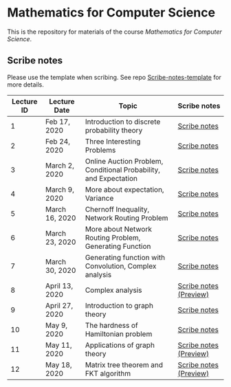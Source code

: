 # Mathematics for Computer Science
This is the repository for materials of the course *Mathematics for Computer Science*.

## Scribe notes
Please use the template when scribing. See repo [Scribe-notes-template](https://github.com/IIIS19/Scribe-notes-template) for more details.

| Lecture ID | Lecture Date | Topic | Scribe notes |
| --- | --- | --- | --- |
| 1   | Feb 17, 2020 | Introduction to discrete probability theory | [Scribe notes](scribe-notes/Week1/Scribe_notes_Math4CS_Week1.pdf) |
| 2   | Feb 24, 2020 | Three Interesting Problems  | [Scribe notes](scribe-notes/Week2/Scribe_notes_Math4CS_Week2.pdf) |
| 3   | March 2, 2020 | Online Auction Problem, Conditional Probability, and Expectation | [Scribe notes](scribe-notes/Week3/Scribe_notes_Math4CS_Week3.pdf) |
| 4   | March 9, 2020 | More about expectation, Variance | [Scribe notes](scribe-notes/Week4/Scribe_notes_Math4CS_Week4.pdf) |
| 5   | March 16, 2020 | Chernoff Inequality, Network Routing Problem | [Scribe notes](scribe-notes/Week5/Scribe_notes_Math4CS_Week5.pdf) |
| 6   | March 23, 2020 | More about Network Routing Problem, Generating Function | [Scribe notes](scribe-notes/Week6/Scribe_notes_Math4CS_Week6.pdf) |
| 7   | March 30, 2020 | Generating function with Convolution, Complex analysis | [Scribe notes](scribe-notes/Week7/Scribe_notes_Math4CS_Week7.pdf)
| 8   | April 13, 2020 | Complex analysis | [Scribe notes (Preview)](scribe-notes/Week9/Scribe_notes_Math4CS_Week9.pdf)|
| 9   | April 27, 2020 | Introduction to graph theory | [Scribe notes](scribe-notes/Week10/Scribe_notes_Math4CS_Week10.pdf)|
| 10  | May 9, 2020 | The hardness of Hamiltonian problem | [Scribe notes](scribe-notes/Week11/Scribe_notes_Math4CS_Week11.pdf)  
| 11  | May 11, 2020 | Applications of graph theory | [Scribe notes (Preview)](scribe-notes/Week13/Scribe_notes_Math4CS_Week13.pdf)|
| 12  | May 18, 2020 | Matrix tree theorem and FKT algorithm | [Scribe notes (Preview)](scribe-notes/Week14/Scribe_notes_Math4CS_Week14.pdf)|
